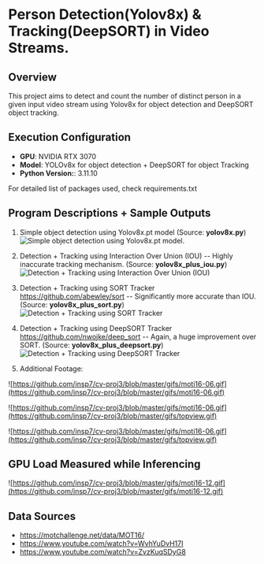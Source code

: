 # Person Detection(Yolov8x) & Tracking(DeepSORT) in Video Streams.

## Overview
This project aims to detect and count the number of distinct person in a given input video stream using Yolov8x for object detection and DeepSORT object tracking.

## Execution Configuration
- **GPU**: NVIDIA RTX 3070
- **Model**: YOLOv8x for object detection + DeepSORT for object Tracking
- **Python Version:**: 3.11.10

For detailed list of packages used, check requirements.txt

## Program Descriptions + Sample Outputs

1. Simple object detection using Yolov8x.pt model (Source: **yolov8x.py**)
    ![Simple object detection using Yolov8x.pt model.](https://github.com/insp7/cv-proj3/blob/master/gifs/1Person.gif)

2. Detection + Tracking using Interaction Over Union (IOU) -- Highly inaccurate tracking mechanism. (Source: **yolov8x_plus_iou.py**)
    ![Detection + Tracking using Interaction Over Union (IOU)](https://github.com/insp7/cv-proj3/blob/master/gifs/moti16-01-iou.gif)

3. Detection + Tracking using SORT Tracker https://github.com/abewley/sort -- Significantly more accurate than IOU. (Source: **yolov8x_plus_sort.py**)
    ![Detection + Tracking using SORT Tracker](https://github.com/insp7/cv-proj3/blob/master/gifs/moti16-01-SORT.gif)

4. Detection + Tracking using DeepSORT Tracker https://github.com/nwojke/deep_sort -- Again, a huge improvement over SORT. (Source: **yolov8x_plus_deepsort.py**)
    ![Detection + Tracking using DeepSORT Tracker](https://github.com/insp7/cv-proj3/blob/master/gifs/moti16-01-DeepSORT.gif)

5. Additional Footage: 

![https://github.com/insp7/cv-proj3/blob/master/gifs/moti16-06.gif](https://github.com/insp7/cv-proj3/blob/master/gifs/moti16-06.gif)

![https://github.com/insp7/cv-proj3/blob/master/gifs/moti16-06.gif](https://github.com/insp7/cv-proj3/blob/master/gifs/topview.gif)

![https://github.com/insp7/cv-proj3/blob/master/gifs/moti16-06.gif](https://github.com/insp7/cv-proj3/blob/master/gifs/topview.gif)


## GPU Load Measured while Inferencing
![https://github.com/insp7/cv-proj3/blob/master/gifs/moti16-12.gif](https://github.com/insp7/cv-proj3/blob/master/gifs/moti16-12.gif)

## Data Sources
- https://motchallenge.net/data/MOT16/
- https://www.youtube.com/watch?v=WvhYuDvH17I
- https://www.youtube.com/watch?v=ZvzKuqSDyG8

